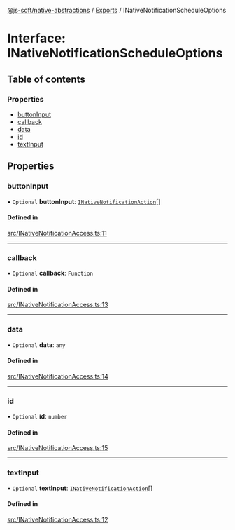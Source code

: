 [@js-soft/native-abstractions](../README.md) / [Exports](../modules.md) / INativeNotificationScheduleOptions

# Interface: INativeNotificationScheduleOptions

## Table of contents

### Properties

- [buttonInput](INativeNotificationScheduleOptions.md#buttoninput)
- [callback](INativeNotificationScheduleOptions.md#callback)
- [data](INativeNotificationScheduleOptions.md#data)
- [id](INativeNotificationScheduleOptions.md#id)
- [textInput](INativeNotificationScheduleOptions.md#textinput)

## Properties

### buttonInput

• `Optional` **buttonInput**: [`INativeNotificationAction`](INativeNotificationAction.md)[]

#### Defined in

[src/INativeNotificationAccess.ts:11](https://github.com/js-soft/ts-native-access/blob/6589b22/packages/abstractions/src/INativeNotificationAccess.ts#L11)

___

### callback

• `Optional` **callback**: `Function`

#### Defined in

[src/INativeNotificationAccess.ts:13](https://github.com/js-soft/ts-native-access/blob/6589b22/packages/abstractions/src/INativeNotificationAccess.ts#L13)

___

### data

• `Optional` **data**: `any`

#### Defined in

[src/INativeNotificationAccess.ts:14](https://github.com/js-soft/ts-native-access/blob/6589b22/packages/abstractions/src/INativeNotificationAccess.ts#L14)

___

### id

• `Optional` **id**: `number`

#### Defined in

[src/INativeNotificationAccess.ts:15](https://github.com/js-soft/ts-native-access/blob/6589b22/packages/abstractions/src/INativeNotificationAccess.ts#L15)

___

### textInput

• `Optional` **textInput**: [`INativeNotificationAction`](INativeNotificationAction.md)[]

#### Defined in

[src/INativeNotificationAccess.ts:12](https://github.com/js-soft/ts-native-access/blob/6589b22/packages/abstractions/src/INativeNotificationAccess.ts#L12)
